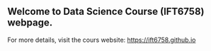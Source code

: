 ## Welcome to Data Science Course (IFT6758) webpage.

For more details, visit the cours website: https://ift6758.github.io
